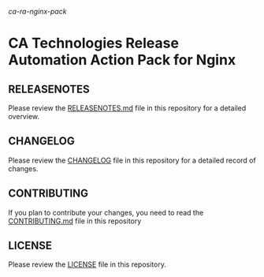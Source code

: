 *ca-ra-nginx-pack*

# CA Technologies Release Automation Action Pack for Nginx

## RELEASENOTES

Please review the [RELEASENOTES.md](https://github.com/CA-ReleaseAutomation/ca-ra-nginx-pack/blob/master/RELEASENOTES.md) file in this repository for a detailed overview.

## CHANGELOG

Please review the [CHANGELOG](https://github.com/CA-ReleaseAutomation/ca-ra-nginx-pack/blob/master/CHANGELOG) file in this repository for a detailed record of changes.

## CONTRIBUTING

If you plan to contribute your changes, you need to read the [CONTRIBUTING.md](https://github.com/CA-ReleaseAutomation/ca-ra-nginx-pack/blob/master/CONTRIBUTING.md) file in this repository

## LICENSE

Please review the [LICENSE](https://github.com/CA-ReleaseAutomation/ca-ra-nginx-pack/blob/master/LICENSE) file in this repository.
